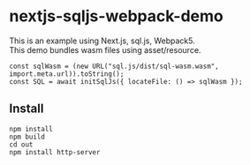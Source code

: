 # nextjs-sqljs-webpack-demo

This is an example using Next.js, sql.js, Webpack5.  
This demo bundles wasm files using asset/resource.

```
const sqlWasm = (new URL("sql.js/dist/sql-wasm.wasm", import.meta.url)).toString();
const SQL = await initSqlJs({ locateFile: () => sqlWasm });
```

## Install

```
npm install
npm build
cd out
npm install http-server
```
